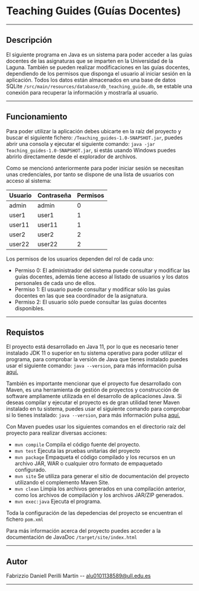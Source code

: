 # Teaching Guides (Guías Docentes)

--- 
## Descripción

El siguiente programa en Java es un sistema para poder acceder a 
las guías docentes de las asignaturas que se imparten en la Universidad de la Laguna. También
se pueden realizar modificaciones en las guías docentes, dependiendo de los permisos que
disponga el usuario al iniciar sesión en la aplicación. Todos los datos están almacenados en 
una base de datos SQLite ```/src/main/resources/database/db_teaching_guide.db```, se estable una conexión para recuperar 
la información y mostrarla al usuario.

---
## Funcionamiento

Para poder utilizar la aplicación debes ubicarte en la raíz del proyecto y buscar el siguiente fichero:
````/Teaching_guides-1.0-SNAPSHOT.jar````, puedes  abrir una consola y ejecutar el siguiente comando: ````java -jar Teaching_guides-1.0-SNAPSHOT.jar````,
si estás usando Windows puedes abrirlo directamente desde el explorador de archivos.

Como se mencionó anteriormente para poder iniciar sesión se necesitan unas credenciales, por tanto
se dispone de una lista de usuarios con acceso al sistema:

| Usuario | Contraseña | Permisos |
|---------|-----------|----------|
| admin   | admin     | 0        |
| user1   | user1     | 1        |
| user11  | user11    | 1        |
| user2   | user2     | 2        |
| user22  | user22    | 2        |

Los permisos de los usuarios dependen del rol de cada uno:

- Permiso 0: El administrador del sistema puede consultar y modificar las guías docentes, además tiene acceso
al listado de usuarios y los datos personales de cada uno de ellos.
- Permiso 1: El usuario puede consultar y modificar sólo las guías docentes en las que sea
coordinador de la asignatura.
- Permiso 2: El usuario sólo puede consultar las guías docentes disponibles.

---

## Requistos
El proyecto está desarrollado en Java 11, por lo que es necesario tener instalado JDK 11 
o superior en tu sistema operativo para poder utilizar el programa, para comprobar la versión
de Java que tienes instalado puedes usar el siguiente comando: ```java --version```, para más
información pulsa [aquí. ](https://www.oracle.com/uk/java/technologies/javase/jdk11-archive-downloads.html) 

También es importante mencionar que el proyecto fue desarrollado con Maven, 
es una herramienta de gestión de proyectos y construcción de software ampliamente utilizada en el desarrollo de aplicaciones Java.
Si deseas compilar y ejecutar el proyecto es de gran utilidad tener Maven instalado en tu sistema, 
puedes usar el siguiente comando para comprobar si lo tienes instalado: ```java --version```,
para más información pulsa [aquí.](https://maven.apache.org/download.cgi)

Con Maven puedes usar los siguientes comandos en el directorio raíz del proyecto 
para realizar diversas acciones:

- ```mvn compile``` Compila el código fuente del proyecto.
- ``mvn test``  Ejecuta las pruebas unitarias del proyecto
- ``mvn package`` Empaqueta el código compilado y los recursos en un archivo JAR, WAR o cualquier otro formato de empaquetado configurado.
- ``mvn site`` Se utiliza para generar el sitio de documentación del proyecto utilizando el complemento Maven Site.
- ``mvn clean`` Limpia los archivos generados en una compilación anterior, como los archivos de compilación y los archivos JAR/ZIP generados.
- ``mvn exec:java`` Ejecuta el programa.

Toda la configuración de las depedencias del proyecto se encuentran el fichero ``pom.xml``

Para más información acerca del proyecto puedes acceder a la documentación de JavaDoc ``/target/site/index.html``

---

## Autor

Fabrizzio Daniell Perilli Martín -- alu0101138589@ull.edu.es 

---